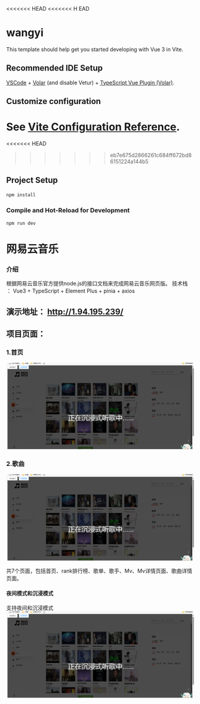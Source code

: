 <<<<<<< HEAD
<<<<<<< H   EAD
# wangyi

This template should help get you started developing with Vue 3 in Vite.

## Recommended IDE Setup

[VSCode](https://code.visualstudio.com/) + [Volar](https://marketplace.visualstudio.com/items?itemName=Vue.volar) (and disable Vetur) + [TypeScript Vue Plugin (Volar)](https://marketplace.visualstudio.com/items?itemName=Vue.vscode-typescript-vue-plugin).

## Customize configuration

See [Vite Configuration Reference](https://vitejs.dev/config/).
=======
<<<<<<< HEAD
>>>>>>> eb7e675d2866261c684ff672bd86151224a144b5

## Project Setup

```sh
npm install
```

### Compile and Hot-Reload for Development

```sh
npm run dev
```

# 网易云音乐

### 介绍
根据网易云音乐官方提供node.js的接口文档来完成网易云音乐网页版。
技术栈 ： Vue3 + TypeScript + Element Plus + pinia + axios 

##  演示地址：  http://1.94.195.239/

## 项目页面：
### 1.首页

![输入图片说明](image.png)

### 2.歌曲
![输入图片说明](image.png)

共7个页面，包括首页、rank排行榜、歌单、歌手、Mv、Mv详情页面、歌曲详情页面。


#### 夜间模式和沉浸模式

支持夜间和沉浸模式
![输入图片说明](image.png)

